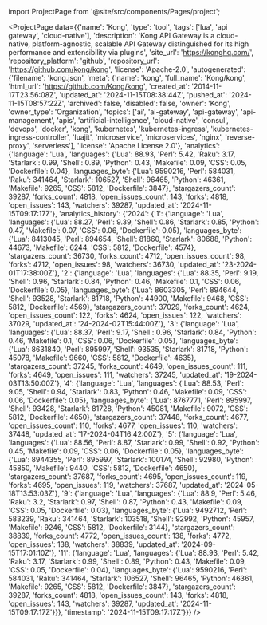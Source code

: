 
import ProjectPage from '@site/src/components/Pages/project';

<ProjectPage
    data={{'name': 'Kong', 'type': 'tool', 'tags': ['lua', 'api gateway', 'cloud-native'], 'description': 'Kong API Gateway is a cloud-native, platform-agnostic, scalable API Gateway distinguished for its high performance and extensibility via plugins', 'site_url': 'https://konghq.com/', 'repository_platform': 'github', 'repository_url': 'https://github.com/kong/kong', 'license': 'Apache-2.0', 'autogenerated': {'filename': 'kong.json', 'meta': {'name': 'kong', 'full_name': 'Kong/kong', 'html_url': 'https://github.com/Kong/kong', 'created_at': '2014-11-17T23:56:08Z', 'updated_at': '2024-11-15T08:38:44Z', 'pushed_at': '2024-11-15T08:57:22Z', 'archived': false, 'disabled': false, 'owner': 'Kong', 'owner_type': 'Organization', 'topics': ['ai', 'ai-gateway', 'api-gateway', 'api-management', 'apis', 'artificial-intelligence', 'cloud-native', 'consul', 'devops', 'docker', 'kong', 'kubernetes', 'kubernetes-ingress', 'kubernetes-ingress-controller', 'luajit', 'microservice', 'microservices', 'nginx', 'reverse-proxy', 'serverless'], 'license': 'Apache License 2.0'}, 'analytics': {'language': 'Lua', 'languages': {'Lua': 88.93, 'Perl': 5.42, 'Raku': 3.17, 'Starlark': 0.99, 'Shell': 0.89, 'Python': 0.43, 'Makefile': 0.09, 'CSS': 0.05, 'Dockerfile': 0.04}, 'languages_byte': {'Lua': 9590216, 'Perl': 584031, 'Raku': 341464, 'Starlark': 106527, 'Shell': 96465, 'Python': 46361, 'Makefile': 9265, 'CSS': 5812, 'Dockerfile': 3847}, 'stargazers_count': 39287, 'forks_count': 4818, 'open_issues_count': 143, 'forks': 4818, 'open_issues': 143, 'watchers': 39287, 'updated_at': '2024-11-15T09:17:17Z'}, 'analytics_history': {'2024': {'1': {'language': 'Lua', 'languages': {'Lua': 88.27, 'Perl': 9.39, 'Shell': 0.86, 'Starlark': 0.85, 'Python': 0.47, 'Makefile': 0.07, 'CSS': 0.06, 'Dockerfile': 0.05}, 'languages_byte': {'Lua': 8413045, 'Perl': 894654, 'Shell': 81860, 'Starlark': 80688, 'Python': 44673, 'Makefile': 6244, 'CSS': 5812, 'Dockerfile': 4574}, 'stargazers_count': 36730, 'forks_count': 4712, 'open_issues_count': 98, 'forks': 4712, 'open_issues': 98, 'watchers': 36730, 'updated_at': '23-2024-01T17:38:00Z'}, '2': {'language': 'Lua', 'languages': {'Lua': 88.35, 'Perl': 9.19, 'Shell': 0.96, 'Starlark': 0.84, 'Python': 0.46, 'Makefile': 0.1, 'CSS': 0.06, 'Dockerfile': 0.05}, 'languages_byte': {'Lua': 8603305, 'Perl': 894644, 'Shell': 93528, 'Starlark': 81718, 'Python': 44900, 'Makefile': 9468, 'CSS': 5812, 'Dockerfile': 4569}, 'stargazers_count': 37029, 'forks_count': 4624, 'open_issues_count': 122, 'forks': 4624, 'open_issues': 122, 'watchers': 37029, 'updated_at': '24-2024-02T15:44:00Z'}, '3': {'language': 'Lua', 'languages': {'Lua': 88.37, 'Perl': 9.17, 'Shell': 0.96, 'Starlark': 0.84, 'Python': 0.46, 'Makefile': 0.1, 'CSS': 0.06, 'Dockerfile': 0.05}, 'languages_byte': {'Lua': 8631840, 'Perl': 895997, 'Shell': 93535, 'Starlark': 81718, 'Python': 45078, 'Makefile': 9660, 'CSS': 5812, 'Dockerfile': 4635}, 'stargazers_count': 37245, 'forks_count': 4649, 'open_issues_count': 111, 'forks': 4649, 'open_issues': 111, 'watchers': 37245, 'updated_at': '19-2024-03T13:50:00Z'}, '4': {'language': 'Lua', 'languages': {'Lua': 88.53, 'Perl': 9.05, 'Shell': 0.94, 'Starlark': 0.83, 'Python': 0.46, 'Makefile': 0.09, 'CSS': 0.06, 'Dockerfile': 0.05}, 'languages_byte': {'Lua': 8767771, 'Perl': 895997, 'Shell': 93428, 'Starlark': 81728, 'Python': 45081, 'Makefile': 9072, 'CSS': 5812, 'Dockerfile': 4650}, 'stargazers_count': 37448, 'forks_count': 4677, 'open_issues_count': 110, 'forks': 4677, 'open_issues': 110, 'watchers': 37448, 'updated_at': '17-2024-04T16:42:00Z'}, '5': {'language': 'Lua', 'languages': {'Lua': 88.56, 'Perl': 8.87, 'Starlark': 0.99, 'Shell': 0.92, 'Python': 0.45, 'Makefile': 0.09, 'CSS': 0.06, 'Dockerfile': 0.05}, 'languages_byte': {'Lua': 8944355, 'Perl': 895997, 'Starlark': 100174, 'Shell': 92980, 'Python': 45850, 'Makefile': 9440, 'CSS': 5812, 'Dockerfile': 4650}, 'stargazers_count': 37687, 'forks_count': 4695, 'open_issues_count': 119, 'forks': 4695, 'open_issues': 119, 'watchers': 37687, 'updated_at': '2024-05-18T13:53:03Z'}, '9': {'language': 'Lua', 'languages': {'Lua': 88.9, 'Perl': 5.46, 'Raku': 3.2, 'Starlark': 0.97, 'Shell': 0.87, 'Python': 0.43, 'Makefile': 0.09, 'CSS': 0.05, 'Dockerfile': 0.03}, 'languages_byte': {'Lua': 9492712, 'Perl': 583239, 'Raku': 341464, 'Starlark': 103518, 'Shell': 92992, 'Python': 45957, 'Makefile': 9246, 'CSS': 5812, 'Dockerfile': 3144}, 'stargazers_count': 38839, 'forks_count': 4772, 'open_issues_count': 138, 'forks': 4772, 'open_issues': 138, 'watchers': 38839, 'updated_at': '2024-09-15T17:01:10Z'}, '11': {'language': 'Lua', 'languages': {'Lua': 88.93, 'Perl': 5.42, 'Raku': 3.17, 'Starlark': 0.99, 'Shell': 0.89, 'Python': 0.43, 'Makefile': 0.09, 'CSS': 0.05, 'Dockerfile': 0.04}, 'languages_byte': {'Lua': 9590216, 'Perl': 584031, 'Raku': 341464, 'Starlark': 106527, 'Shell': 96465, 'Python': 46361, 'Makefile': 9265, 'CSS': 5812, 'Dockerfile': 3847}, 'stargazers_count': 39287, 'forks_count': 4818, 'open_issues_count': 143, 'forks': 4818, 'open_issues': 143, 'watchers': 39287, 'updated_at': '2024-11-15T09:17:17Z'}}}, 'timestamp': '2024-11-15T09:17:17Z'}}}
/>
